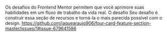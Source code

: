 Os desafios do Frontend Mentor permitem que você aprimore suas habilidades em um fluxo de trabalho da vida real.
O desafio
Seu desafio é construir essa seção de recursos e torná-la o mais parecida possível com o design.
https://github.com/jaquearaujo906/four-card-feature-section-master/issues/1#issue-679641586


